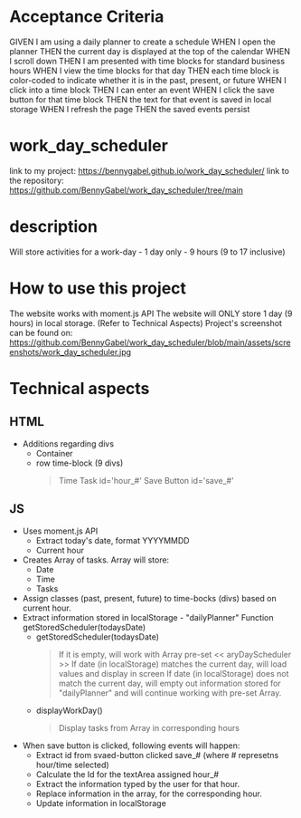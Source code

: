 Acceptance Criteria
=======================================================================================
GIVEN I am using a daily planner to create a schedule
WHEN I open the planner
THEN the current day is displayed at the top of the calendar
WHEN I scroll down
THEN I am presented with time blocks for standard business hours
WHEN I view the time blocks for that day
THEN each time block is color-coded to indicate whether it is in the past, present, or future
WHEN I click into a time block
THEN I can enter an event
WHEN I click the save button for that time block
THEN the text for that event is saved in local storage
WHEN I refresh the page
THEN the saved events persist

# work_day_scheduler
link to my project:      https://bennygabel.github.io/work_day_scheduler/
link to the repository:  https://github.com/BennyGabel/work_day_scheduler/tree/main

# description
Will store activities for a work-day - 1 day only - 9 hours (9 to 17 inclusive)

# How to use this project 
The website works with moment.js API
The website will ONLY store 1 day (9 hours) in local storage. (Refer to Technical Aspects)
Project's screenshot can be found on:
https://github.com/BennyGabel/work_day_scheduler/blob/main/assets/screenshots/work_day_scheduler.jpg


# Technical aspects
HTML
-----------------------------------------------------------------------------------------------
* Additions regarding divs 
  - Container
  - row time-block  (9 divs)
    > Time
    > Task           id='hour_#'
    > Save Button    id='save_#'

JS
-----------------------------------------------------------------------------------------------
* Uses moment.js API
  - Extract today's date, format YYYYMMDD
  - Current hour
* Creates Array of tasks. Array will store:
  - Date
  - Time
  - Tasks
* Assign classes (past, present, future) to time-bocks (divs) based on current hour.
* Extract information stored in localStorage - "dailyPlanner"   Function getStoredScheduler(todaysDate)
  - getStoredScheduler(todaysDate)
    > If it is empty, will work with Array pre-set  << aryDayScheduler >>
    > If date (in localStorage) matches the current day, will load values and display in screen
    > If date (in localStorage) does not match the current day, will empty out information stored for "dailyPlanner" and will continue working with pre-set Array.
  - displayWorkDay()
    > Display tasks from Array in corresponding hours
* When save button is clicked, following events will happen:
  - Extract id from svaed-button clicked       save_#  (where # represetns hour/time selected)
  - Calculate the Id for the textArea assigned hour_#
  - Extract the information typed by the user for that hour.
  - Replace information in the array, for the corresponding hour.
  - Update information in localStorage



